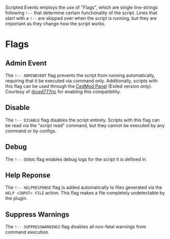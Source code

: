 Scripted Events employs the use of "Flags", which are single line-strings following `!--` that determine certain functionality of the script. Lines that start with a `!--` are skipped over when the script is running, but they are important as they change how the script works.

# Flags
## Admin Event
The `!-- ADMINEVENT` flag prevents the script from running automatically, requiring that it be executed via command only. Additionally, scripts with this flag can be used through the [CedMod Panel](https://github.com/CedModV2/CedMod) (Exiled version only). Courtesy of [@ced777ric](https://github.com/ced777ric) for enabling this compatibility.

## Disable
The `!-- DISABLE` flag disables the script entirely. Scripts with this flag can be read via the "script read" command, but they cannot be executed by any command or by configs.

## Debug
The `!-- DEBUG` flag enables debug logs for the script it is defined in.

## Help Reponse
The `!-- HELPRESPONSE` flag is added automatically to files generated via the `HELP <INPUT> FILE` action. This flag makes a file completely undetectable by the plugin.

## Suppress Warnings
The `!-- SUPPRESSWARNINGS` flag disables all non-fatal warnings from command execution.